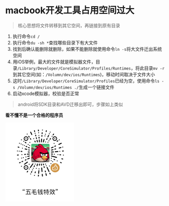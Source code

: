 # macbook开发工具占用空间过大

> 核心思想将文件转移到其它空间，再链接到原有目录

1. 执行命令`cd /`
2. 执行命令`du -sh *`查找哪些目录下有大文件
3. 找到后确认能删除就删除，如果不能删除就使用命令`ln -s`将大文件迁出系统空间
4. 用iOS举例，最大的文件就是模拟器文件，目录`/Library/Developer/CoreSimulator/Profiles/Runtimes`，将此目录`mv -r`到其它空间(如：`/Volumn/dev/ios/Runtimes`)，移动时间取决于文件大小
5. 这时`/Library/Developer/CoreSimulator/Profiles`已经为空，使用命令`ls -s /Volumn/dev/ios/Runtimes ./`生成一个链接文件
6. 启动xcode模拟器，校验是否正常



> android将SDK目录和AVD迁移出即可，步骤如上类似

**看不懂不是一个合格的程序员**

![image-20190328111716177](https://github.com/SimonOsaka/macbook/blob/master/WeChata819079a89708d2205b5f1dc47cc388a.png?raw=true)
